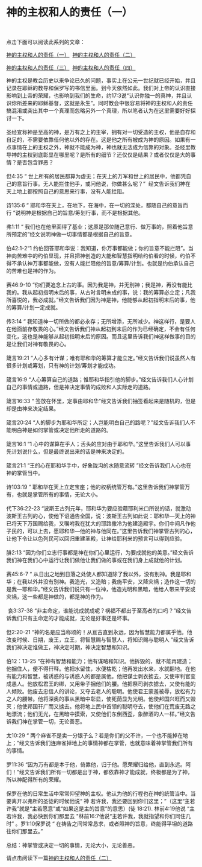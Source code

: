 # 神的主权和人的责任（一）



<p>&nbsp;</p>

<p>点击下面可以阅读此系列的文章：</p>

<p><a href="/node/12563">神的主权和人的责任（一）</a>&nbsp;&nbsp;<a href="/node/12564">神的主权和人的责任（二）</a></p>

<p><a href="/node/12565">神的主权和人的责任（三）</a>&nbsp;&nbsp;<a href="/node/12566">神的主权和人的责任（四）</a></p>

<p>神的主权是教会历史以来争论已久的问题，事实上在公元一世纪就已经开始，并且记录在耶稣的教导和保罗写的书信里面。到今天依然如此。我们对上帝的认识直接影响到上帝的荣耀，也影响到我们的生命，约17:3说“认识你独一的真神，并且认识你所差来的耶稣基督，这就是永生”。同时教会中很容易将神的主权和人的责任搞混淆或突出其中一个真理而忽略另外一个真理，所以笔者认为在这里需要好好探讨一下。<br />
&nbsp;<br />
圣经宣称神是至高的神，是万有之上的主宰，拥有对一切受造的主权，他是自存和自足的，不需要依靠任何他以外的存在。这是他之所有被成为神的原因。如果有一点事情在上的主权之外，神就不能成为神，神也就无法成为信靠的对象。圣经里教导神的主权到底彰显在哪里呢？是所有的细节？还仅仅是结果？或者仅仅是大的事情？是否包含罪恶？<br />
&nbsp;<br />
但4:35&nbsp;“&nbsp;世上所有的居民都算为虚无；在天上的万军和世上的居民中，他都凭自己的意旨行事。无人能拦住他手，或问他说，你做甚么呢？”&nbsp;&nbsp;经文告诉我们神在天上地上都按照自己的意思来行事，没有人能拦阻。<br />
&nbsp;<br />
诗135:6&nbsp;“&nbsp;耶和华在天上，在地下，在海中，在一切的深处，都随自己的意旨而行&nbsp;”说明神是根据自己的旨意/筹划行事，而不是根据其他。<br />
&nbsp;<br />
弗1:11&nbsp;“&nbsp;我们也在他里面得了基业；这原是那位随己意行、做万事的，照着他旨意所预定的”经文说明神做一切事情都是根据自己的旨意。<br />
&nbsp;<br />
伯42:1-2“1&nbsp;约伯回答耶和华说：我知道，你万事都能做；你的旨意不能拦阻”。当神向苦难中的约伯显现，并且把神创造的大能和智慧指明给约伯看的时候，约伯不得不承认神万事都能做，没有人能拦阻他的旨意/筹算/计划。也就是约伯承认自己的苦难也是神的作为。<br />
&nbsp;<br />
赛46:9-10&nbsp;“你们要追念上古的事。因为我是神，并无别神；我是神，再没有能比我的。我从起初指明末后的事，从古时言明未成的事，说：我的筹算必立定；凡我所喜悦的，我必成就。”经文告诉我们因为神是神，他能够从起初指明末后的事，他的筹算/计划一定成就。<br />
&nbsp;<br />
传3:14&nbsp;“&nbsp;我知道神一切所做的都必永存；无所增添，无所减少。神这样行，是要人在他面前存敬畏的心。”经文告诉我们神从起初到末后的作为已经确定，不会有任何变化，这也是神能够从起初指明末后的原因。而且这里告诉我们神这样做事的目的是让我们对神有敬畏的心。<br />
&nbsp;<br />
箴言19:21&nbsp;“人心多有计谋；唯有耶和华的筹算才能立定。”经文告诉我们说虽然人有很多计划或筹划，只有神的计划/筹划才能成功。<br />
&nbsp;<br />
箴言16:9&nbsp;“人心筹算自己的道路；惟耶和华指引他的脚步。”经文告诉我们人心计划自己的事情或道路，但是神决定事情的成败和人实际走的道路。<br />
&nbsp;<br />
箴言16:33&nbsp;“&nbsp;签放在怀里，定事由耶和华”经文告诉我们抽签看起来是随机的，但是却是由神来决定结果。<br />
&nbsp;<br />
箴言20:24&nbsp;“人的脚步为耶和华所定；人岂能明白自己的路呢？”经文告诉我们人不能明白神是如何掌管或决定他所走的道路的。<br />
&nbsp;<br />
箴言16:1&nbsp;“1&nbsp;心中的谋算在乎人；舌头的应对由于耶和华。”这里告诉我们人可以事先计划说什么，但是最终说出来的话是神来决定的。<br />
&nbsp;<br />
箴言21:1&nbsp;“王的心在耶和华手中，好象陇沟的水随意流转&nbsp;”经文告诉我们人心也在神的掌管当中。<br />
&nbsp;<br />
诗103:19&nbsp;“&nbsp;耶和华在天上立定宝座；他的权柄统管万有。”这里告诉我们神掌管万有，也就是掌管所有的事情，无论大小。<br />
&nbsp;<br />
代下36:22-23&nbsp;“波斯王古列元年，耶和华为要应验藉耶利米口所说的话，就激动波斯王古列的心，使他下诏通告全国，说：波斯王古列如此说：耶和华―天上的神已将天下万国赐给我，又嘱咐我在犹大的耶路撒冷为他建造殿宇。你们中间凡作他子民的，可以上去，愿耶和华―他的神与他同在。”这里告诉我们神掌管古列的心，让他下令让以色列民可以回归重建圣殿，让神给耶利米的预言可以得到应验。<br />
&nbsp;<br />
腓2:13&nbsp;“因为你们立志行事都是神在你们心里运行，为要成就他的美意。”经文告诉我们神在我们心中运行让我们做他让我们做的事或在我们身上成就他的计划。<br />
&nbsp;<br />
赛45:6-7&nbsp;“&nbsp;从日出之地到日落之处使人都知道除了我以外，没有别神。我是耶和华；在我以外并没有别神。我造光，又造暗；我施平安，又降灾祸；造作这一切的是我―耶和华。”经文告诉我们说只有一位神，他造光明和黑暗，他给人带来平安或灾祸，这一些都是神做的，都是神的作为。<br />
&nbsp;<br />
&nbsp;哀3:37-38&nbsp;“非主命定，谁能说成就成呢？祸福不都出于至高者的口吗？”经文告诉我们只有主命定的才能成就，无论是好事还是坏事。<br />
&nbsp;<br />
但2:20-21&nbsp;“神的名是应当称颂的！从亘古直到永远，因为智慧能力都属乎他。他改变时候、日期，废王，立王，将智慧赐与智慧人，将知识赐与聪明人&nbsp;”经文告诉我们神决定谁做王，神决定时期，神决定智慧和知识。<br />
&nbsp;<br />
伯12：13-25&nbsp;“在神有智慧和能力；他有谋略和知识。他拆毁的，就不能再建造；他捆住人，便不得幵释。他把水留住，水便枯乾；他再发出水来，水就翻地。在他有能力和智慧，被诱惑的与诱惑人的都是属他。他把谋士剥衣掳去，又使审判官变成愚人。他放松君王的绑，又用带子捆他们的腰。他把祭司剥衣掳去，又使有能的人倾败。他废去忠信人的讲论，又夺去老人的聪明。他使君王蒙羞被辱，放松有力之人的腰带。他将深奥的事从黑暗中彰显，使死荫显为光明。他使邦国兴旺而又毁灭；他使邦国幵广而又掳去。他将地上民中首领的聪明夺去，使他们在荒废无路之地漂流；他们无光，在黑暗中摸索，又使他们东倒西歪，象醉酒的人一样。”经文告诉我们神在掌管一切，无论善恶。<br />
&nbsp;<br />
太10:29&nbsp;“&nbsp;两个麻雀不是卖一分银子么？若是你们的父不许，一个也不能掉在地上；”经文告诉我们连麻雀掉地上的事情神都在掌管，也就意味着神掌管我们所有的事情。<br />
&nbsp;<br />
罗11:36&nbsp;“因为万有都是本于他，倚靠他，归于他。愿荣耀归给他，直到永远。阿们！”经文告诉我们所有一切都是出于神，都依靠神才能成就，终极都是为了神，所以神配得所有的荣耀。<br />
&nbsp;<br />
保罗在他的日常生活中常常仰望神的主权。他认为他的行程也在神的统管当中。当要离开以弗所的圣徒的时候他说“&nbsp;神&nbsp;若许我，我还要回到你们这里；”（这里“主若许我”就是“主若愿意”或“如果这是主的旨意”的意思）(徒&nbsp;18:21).&nbsp;林前4:19他说&nbsp;“主若许我，我必快到你们那里去&nbsp;"林前16:7他说“主若许我，我就指望和你们同住几时”&nbsp;。罗1:10保罗说&nbsp;“&nbsp;在祷告之间常常恳求，或者照神的旨意，终能得平坦的道路往你们那里去。”<br />
&nbsp;<br />
总结：神掌管或决定一切的事情，无论大小，无论善恶。</p>

<p>请点击阅读下一篇<a href="/node/12564">神的主权和人的责任（二）</a></p>
